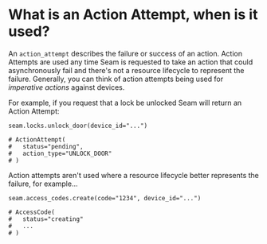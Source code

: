 # What is an Action Attempt, when is it used?

An `action_attempt` describes the failure or success of an action. Action Attempts are used any time Seam is requested to take an action that could asynchronously fail and there's not a resource lifecycle to represent the failure. Generally, you can think of action attempts being used for _imperative actions_ against devices.

For example, if you request that a lock be unlocked Seam will return an Action Attempt:

```
seam.locks.unlock_door(device_id="...")

# ActionAttempt(
#   status="pending",
#   action_type="UNLOCK_DOOR"
# )
```

Action attempts aren't used where a resource lifecycle better represents the failure, for example...

```
seam.access_codes.create(code="1234", device_id="...")

# AccessCode(
#   status="creating"
#   ...
# )
```

